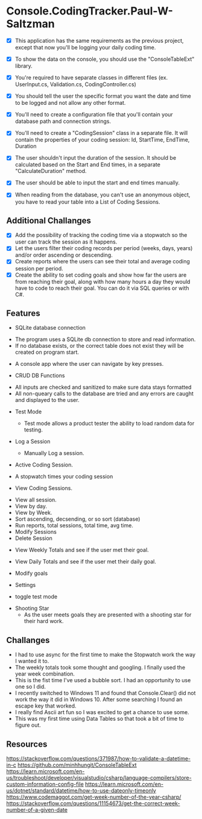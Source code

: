 # Console.CodingTracker.Paul-W-Saltzman
- [x] This application has the same requirements as the previous project, except that now you'll be logging your daily coding time.
- [x] To show the data on the console, you should use the "ConsoleTableExt" library.
- [x] You're required to have separate classes in different files (ex. UserInput.cs, Validation.cs, CodingController.cs)
- [x] You should tell the user the specific format you want the date and time to be logged and not allow any other format.
- [x] You'll need to create a configuration file that you'll contain your database path and connection strings.
- [x] You'll need to create a "CodingSession" class in a separate file. It will contain the properties of your coding session: Id, StartTime, EndTime, Duration
- [x] The user shouldn't input the duration of the session. It should be calculated based on the Start and End times, in a separate "CalculateDuration" method.
- [x] The user should be able to input the start and end times manually.
- [x] When reading from the database, you can't use an anonymous object, you have to read your table into a List of Coding Sessions.
 

## Additional Challanges
- [x] Add the possibility of tracking the coding time via a stopwatch so the user can track the session as it happens.
- [x] Let the users filter their coding records per period (weeks, days, years) and/or order ascending or descending.
- [x] Create reports where the users can see their total and average coding session per period.
- [x] Create the ability to set coding goals and show how far the users are from reaching their goal, along with how many hours a day they would have to code to reach their goal. You can do it via SQL queries or with C#.

## Features
* SQLite database connection
- The program uses a SQLite db connection to store and read information. 
- If no database exists, or the correct table does not exist they will be created on program start.
  
* A console app where the user can navigate by key presses.

* CRUD DB Functions
 - All inputs are checked and sanitized to make sure data stays formatted
 - All non-queary calls to the database are tried and any errors are caught and displayed to the user.

* Test Mode
  - Test mode allows a product tester the ability to load random data for testing.

* Log a Session
  - Manually Log a session.

* Active Coding Session.
- A stopwatch times your coding session
  
* View Coding Sessions.
- View all session.
- View by day.
- View by Week.
- Sort ascending, decsending, or so sort (database)
- Run reports, total sessions, total time, avg time.
- Modify Sessions
- Delete Session

* View Weekly Totals and see if the user met their goal.
  
* View Daily Totals and see if the user met their daily goal.

* Modify goals
  
* Settings
 - toggle test mode

* Shooting Star
  - As the user meets goals they are presented with a shooting star for their hard work.

## Challanges
- I had to use async for the first time to make the Stopwatch work the way I wanted it to.
- The weekly totals took some thought and googling. I finally used the year week combination.
- This is the fist time I've used a bubble sort.  I had an opportunity to use one so I did.
- I recently switched to Windows 11 and found that Console.Clear() did not work the way it did in Windows 10.  After some searching I found an escape key that worked.
- I really find Ascii art fun so I was excited to get a chance to use some.
- This was my first time using Data Tables so that took a bit of time to figure out.



## Resources 

<https://stackoverflow.com/questions/371987/how-to-validate-a-datetime-in-c>
<https://github.com/minhhungit/ConsoleTableExt>
<https://learn.microsoft.com/en-us/troubleshoot/developer/visualstudio/csharp/language-compilers/store-custom-information-config-file>
<https://learn.microsoft.com/en-us/dotnet/standard/datetime/how-to-use-dateonly-timeonly>
<https://www.codemaggot.com/get-week-number-of-the-year-csharp/>
<https://stackoverflow.com/questions/11154673/get-the-correct-week-number-of-a-given-date>
